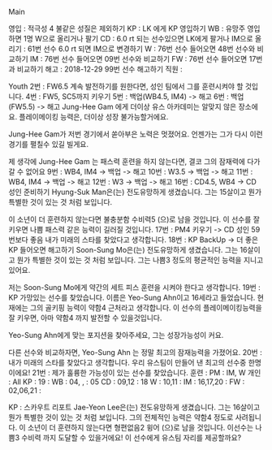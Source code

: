 Main

영입	: 적극성 4 불같은 성질은 제외하기
KP	: LK 에게 KP 영입하기
WB	: 유망주 영입하면 1명 W으로 올리거나 팔기
CD	: 6.0 rt 되는 선수있으면 LK에게 팔거나 IM으로 올리기
	: 61번 선수 6.0 rt 되면 IM으로 변경하기
W	: 76번 선수 들어오면 48번 선수와 비교하기
IM      : 76번 선수 들어오면 09번 선수와 비교하기
FW	: 76번 선수 들어오면 17번과 비교하기
해고  : 2018-12-29 99번 선수 해고하기 
직원  : 

Youth
2번 : FW6.5
   계속 발전하기를 원한다면, 성인 팀에서 그를 훈련시켜야 할 것입니다.
4번 : FW5, SC5까지 키우기
5번 : 백업(WB4.5, IM4) -> 해고
6번 : 백업(FW5.5) -> 해고
   Jung-Hee Gam 에게 더이상 유스 아카데미는 알맞지 않은 장소에요. 
   플레이메이킹 능력은, 더이상 성장 불가능할거에요.

   Jung-Hee Gam가 저번 경기에서 쏟아부은 노력은 멋졌어요. 
   언젠가는 그가 다시 이런 경기를 펼칠수 있길 빌게요.

   제 생각에 Jung-Hee Gam 는 패스력 훈련을 하지 않는다면, 결코 그의 잠재력에 다가갈 수 없어요
9번 : WB4, IM4 -> 백업 -> 해고
10번 : W3.5 -> 백업 -> 해고
11번 : WB4, IM4 -> 백업 -> 해고
12번 : W3 -> 백업 -> 해고
16번 : CD4.5, WB4 -> CD 성인 준비하기
   Hyung-Suk Man은(는) 전도유망하게 생겼습니다. 
   그는 15살이고 뭔가 특별한 것이 있는 것 처럼 보입니다.

   이 소년이 더 훈련하지 않는다면 불충분함 수비력5 (으)로 남을 것입니다. 
   이 선수를 잘 키우면 나쁨 패스력 같은 능력이 길러질 것입니다. 
17번 : PM4 키우기 -> CD 성인 59번보다 좋음
   내가 미래의 스타를 찾았다고 생각합니다. 
18번 : KP BackUp -> 더 좋은 KP 들어오면 해고하기
   Soon-Sung Mo은(는) 전도유망하게 생겼습니다. 
   그는 16살이고 뭔가 특별한 것이 있는 것 처럼 보입니다.
   그는 나쁨3 정도의 평균적인 능력을 지니고 있어요. 

   저는 Soon-Sung Mo에게 약간의 세트 피스 훈련을 시켜야 한다고 생각합니다.
19번 : KP 
   가망있는 선수를 찾았습니다. 
   이름은 Yeo-Sung Ahn이고 16세라고 들었습니다.
   현재에는 그의 골키핑 능력이 약함4 근처라고 생각합니다. 
   이 선수의 플레이메이킹능력을 잘 키우면, 아마 약함4 까지 발전할 수 있을것입니다. 

   Yeo-Sung Ahn에게 맞는 포지션을 찾아주세요, 그는 성장가능성이 커요.

   다른 선수와 비교하자면, Yeo-Sung Ahn 는 정말 최고의 잠재능력을 가졌어요.
20번 : 
   내가 미래의 스타를 찾았다고 생각합니다.
   우리 유스팀이 만들어 낸 최고의 선수중 한명이에요!
21번 :
   제가 훌륭한 가능성이 있는 선수를 찾았습니다.
훈련 :
   PM     : IM, W
   개인   : All
   KP : 19       : 
   WB : 04,  ,   : 05
   CD : 09,12    : 18
   W  : 10,11    : 
   IM : 16,17,20 : 
   FW : 02,06,21 :

KP : 스카우트 리포트
   Jae-Yeon Lee은(는) 전도유망하게 생겼습니다. 
   그는 16살이고 뭔가 특별한 것이 있는 것 처럼 보입니다.
   그의 전체적인 능력은 약함4 정도로 사려됩니다. 
   이 소년이 더 훈련하지 않는다면 형편없음2 윙어 (으)로 남을 것입니다. 
   이선수는 나쁨3 수비력 까지 도달할 수 있을거에요! 
   이 선수에게 유스팀 자리를 제공할까요?

